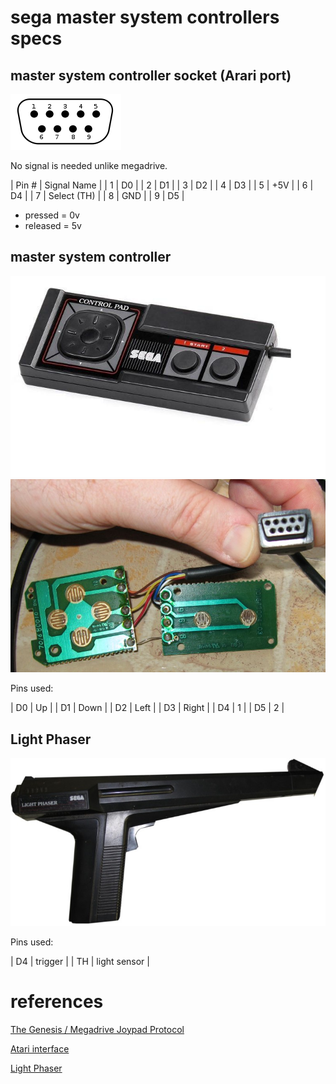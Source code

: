 # sega master system controllers specs

## master system controller socket (Arari port)

<img src="./atari-joystick-port.png" />

No signal is needed unlike megadrive.

| Pin # | Signal Name |
| 1     | D0          |
| 2     | D1          |
| 3     | D2          |
| 4     | D3          |
| 5     | +5V         |
| 6     | D4          |
| 7     | Select (TH) |
| 8     | GND         |
| 9     | D5          |


* pressed = 0v
* released = 5v

## master system controller

<img src="master-system-controller.jpg" />

<img src="master-system-controller-disassembled.jpg" />

Pins used:

| D0              | Up    |
| D1              | Down  |
| D2              | Left  |
| D3              | Right |
| D4              | 1     |
| D5              | 2     |

## Light Phaser

<img src="master-system-light-phaser.jpg" />

Pins used:

| D4 | trigger      |
| TH | light sensor |


# references

[The Genesis / Megadrive Joypad Protocol](https://db-electronics.ca/console-tech/sega-genesis-megadrive/joypad/)

[Atari interface](https://deskthority.net/wiki/Atari_interface#Sega_16-bit)

[Light Phaser](https://segaretro.org/Light_Phaser)


